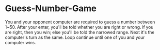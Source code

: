 # Guess-Number-Game
You and your opponent computer are required to guess a number between 1~50. After your enter, you'll be told whether you are right or wrong. If you are right, then you win; else you'll be told the  narrowed range. Next it's the computer's turn as the same. Loop continue until one of you and your computer wins.
